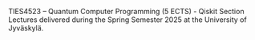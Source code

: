 TIES4523 – Quantum Computer Programming (5 ECTS) - Qiskit Section
Lectures delivered during the Spring Semester 2025 at the University of Jyväskylä.
